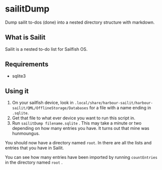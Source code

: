 # sailitDump

Dump sailit to-dos (done) into a nested directory structure with markdown.

## What is Sailit

Sailit is a nested to-do list for Sailfish OS.

## Requirements

* sqlite3

## Using it

1. On your sailfish device, look in `.local/share/harbour-sailit/harbour-sailit/QML/OfflineStorage/Databases` for a file with a name ending in `.sqlite`.
1. Get that file to what ever device you want to run this script in.
1. Run `sailitDump filename.sqlite` . This may take a minute or two depending on how many entries you have. It turns out that mine was hunmoungus.

You should now have a directory named `root`. In there are all the lists and entries that you have in Sailit.

You can see how many entries have been imported by running `countEntries` in the directory named `root` .
